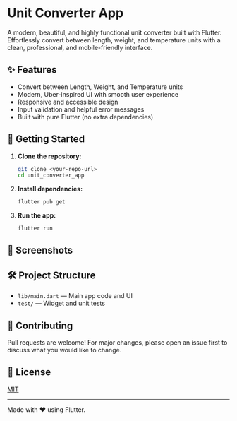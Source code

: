 # Unit Converter App

A modern, beautiful, and highly functional unit converter built with Flutter. Effortlessly convert between length, weight, and temperature units with a clean, professional, and mobile-friendly interface.

## ✨ Features
- Convert between Length, Weight, and Temperature units
- Modern, Uber-inspired UI with smooth user experience
- Responsive and accessible design
- Input validation and helpful error messages
- Built with pure Flutter (no extra dependencies)

## 🚀 Getting Started

1. **Clone the repository:**
   ```sh
   git clone <your-repo-url>
   cd unit_converter_app
   ```
2. **Install dependencies:**
   ```sh
   flutter pub get
   ```
3. **Run the app:**
   ```sh
   flutter run
   ```

## 📱 Screenshots
<!-- Add screenshots here if available -->

## 🛠️ Project Structure
- `lib/main.dart` — Main app code and UI
- `test/` — Widget and unit tests

## 🤝 Contributing
Pull requests are welcome! For major changes, please open an issue first to discuss what you would like to change.

## 📄 License
[MIT](LICENSE)

---

Made with ❤️ using Flutter.
